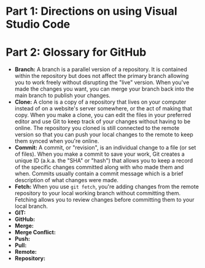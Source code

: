 # Part 1: Directions on using Visual Studio Code


# Part 2: Glossary for GitHub
- **Branch:**
  A branch is a parallel version of a repository. It is contained within the repository but does not affect the primary branch allowing you to work freely without disrupting the "live" version. When you've made the changes you want, you can merge your branch back into the main branch to publish your changes.
- **Clone:**
  A clone is a copy of a repository that lives on your computer instead of on a website's server somewhere, or the act of making that copy. When you make a clone, you can edit the files in your preferred editor and use Git to keep track of your changes without having to be online. The repository you cloned is still connected to the remote version so that you can push your local changes to the remote to keep them synced when you're online.
- **Commit:**
  A commit, or "revision", is an individual change to a file (or set of files). When you make a commit to save your work, Git creates a unique ID (a.k.a. the "SHA" or "hash") that allows you to keep a record of the specific changes committed along with who made them and when. Commits usually contain a commit message which is a brief description of what changes were made.
- **Fetch:**
  When you use `git fetch`, you're adding changes from the remote repository to your local working branch without committing them. Fetching allows you to review changes before committing them to your local branch. 
- **GIT:**
- **GitHub:**
- **Merge:**
- **Merge Conflict:**
- **Push:**
- **Pull:**
- **Remote:**
- **Repository:**
